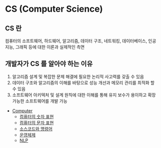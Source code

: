 # CS (Computer Science)

## CS 란

컴퓨터의 소프트웨어, 하드웨어, 알고리즘, 데이터 구조, 네트워킹, 데이터베이스, 인공지능, 그래픽 등에 대한 이론과 실제적인 측면

## 개발자가 CS 를 알아야 하는 이유

1. 알고리즘 설계 및 복잡한 문제 해결에 필요한 논리적 사고력를 갖출 수 있음
2. 데이터 구조와 알고리즘의 이해를 바탕으로 성능 개선과 메모리 관리를 최적화 할 수 있음
3. 소프트웨어 아키텍처 및 설계 원칙에 대한 이해를 통해 유지 보수가 용이하고 확장 가능한 소프트웨어를 개발 가능

- [Computer](https://github.com/sotthang/TIL/blob/master/cs/computer.md)
  - [컴퓨터의 숫자 표현](https://github.com/sotthang/TIL/blob/master/cs/number.md)
  - [컴퓨터의 문자 표현](https://github.com/sotthang/TIL/blob/master/cs/character.md)
  - [소스코드와 명령어](https://github.com/sotthang/TIL/blob/master/cs/sourcecode.md)
  - [운영체제](https://github.com/sotthang/TIL/blob/master/cs/os.md)
  - [NLP](https://github.com/sotthang/TIL/blob/master/cs/nlp)
